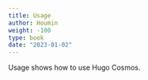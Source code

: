 ```yaml
---
title: Usage
author: Houmin
weight: -100
type: book
date: "2023-01-02"
---
```


Usage shows how to use Hugo Cosmos.
